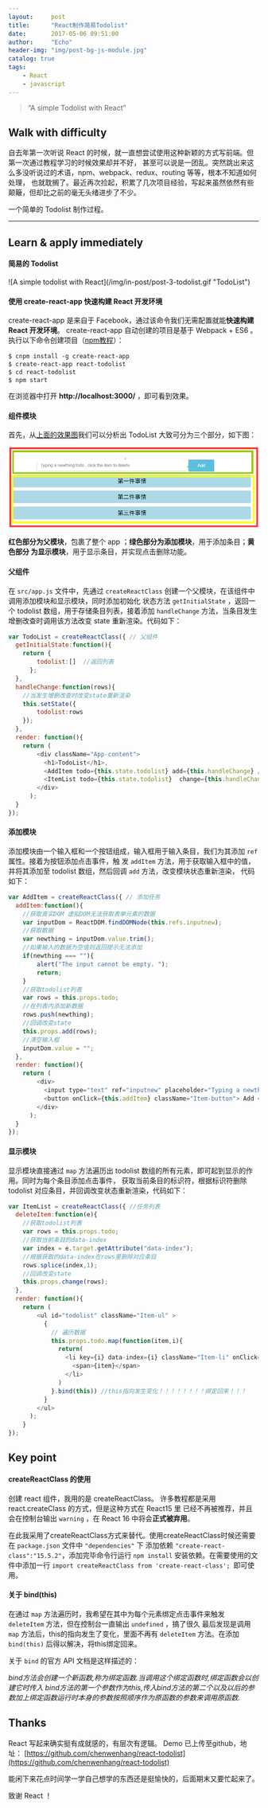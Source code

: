 ```yaml
---
layout:     post
title:      "React制作简易Todolist"
date:       2017-05-06 09:51:00
author:     "Echo"
header-img: "img/post-bg-js-module.jpg"
catalog: true
tags:
    - React
    - javascript
---
```


> “A simple Todolist with React”

## Walk with difficulty

自去年第一次听说 React 的时候，就一直想尝试使用这种新颖的方式写前端。但第一次通过教程学习的时候效果却并不好，
甚至可以说是一团乱。突然跳出来这么多没听说过的术语，npm、webpack、redux、routing 等等，根本不知道如何处理，
也就耽搁了。最近再次捡起，积累了几次项目经验，写起来虽然依然有些颠簸，但却比之前的毫无头绪进步了不少。

一个简单的 Todolist 制作过程。

---
## Learn & apply immediately 

#### 简易的 Todolist

<p id = "TodoList"></p>
![A simple todolist with React](/img/in-post/post-3-todolist.gif "TodoList")

#### 使用 create-react-app 快速构建 React 开发环境

create-react-app 是来自于 Facebook，通过该命令我们无需配置就能**快速构建 React 开发环境**。
create-react-app 自动创建的项目是基于 Webpack + ES6 。
执行以下命令创建项目（[npm教程](http://www.runoob.com/nodejs/nodejs-npm.html)）：

```
$ cnpm install -g create-react-app
$ create-react-app react-todolist
$ cd react-todolist
$ npm start
```

在浏览器中打开 **http://localhost:3000/** ，即可看到效果。

#### 组件模块

首先，从[上面的效果图](#TodoList)我们可以分析出 TodoList 大致可分为三个部分，如下图：

![Todolist structure](/img/in-post/post-4-structure.png "Structure")

**红色部分为父模块**，包裹了整个 app ；**绿色部分为添加模块**，用于添加条目；**黄色部分
为显示模块**，用于显示条目，并实现点击删除功能。

#### 父组件

在 `src/app.js` 文件中，先通过 `createReactClass` 创建一个父模块，在该组件中调用添加模块和显示模块，同时添加初始化
状态方法 `getInitialState` ，返回一个 todolist 数组，用于存储条目列表，接着添加 `handleChange`
方法，当条目发生增删改查时调用该方法改变 state 重新渲染。代码如下：

```javascript
var TodoList = createReactClass({ // 父组件
  getInitialState:function(){
    return {
        todolist:[]  //返回列表
      };
  },
  handleChange:function(rows){
    //当发生增删改查时改变state重新渲染
    this.setState({
        todolist:rows
    });
  },
  render: function(){
    return (
        <div className="App-content">
          <h1>TodoList</h1>,
          <AddItem todo={this.state.todolist} add={this.handleChange} />
          <ItemList todo={this.state.todolist}  change={this.handleChange} />
        </div>
      );
  }
});
```

#### 添加模块

添加模块由一个输入框和一个按钮组成，输入框用于输入条目，我们为其添加 `ref` 属性。接着为按钮添加点击事件，触
发 `addItem` 方法，用于获取输入框中的值，并将其添加至 todolist 数组，然后回调 `add` 方法，改变模块状态重新渲染，
代码如下：

```javascript
var AddItem = createReactClass({ // 添加任务
  addItem:function(){
    //获取真实DOM 虚拟DOM无法获取表单元素的数据
    var inputDom = ReactDOM.findDOMNode(this.refs.inputnew);
    //获取数据
    var newthing = inputDom.value.trim();
    //如果输入的数据为空值则返回提示无法添加
    if(newthing === ""){
        alert("The input cannot be empty. ");
        return;
    }
    //获取todolist列表
    var rows = this.props.todo;
    //在列表内添加新数据
    rows.push(newthing);
    //回调改变state
    this.props.add(rows);
    //清空输入框
    inputDom.value = "";
  },
  render: function(){
    return (
        <div>
          <input type="text" ref="inputnew" placeholder="Typing a newthing todo , click the item to delete." className="Item-input" />,
          <button onClick={this.addItem} className="Item-button"> Add </button>
        </div>
      );
  }
});
```

#### 显示模块

显示模块直接通过 `map` 方法遍历出 todolist 数组的所有元素，即可起到显示的作用。同时为每个条目添加点击事件，
获取当前条目的标识符，根据标识符删除 todolist 对应条目，并回调改变状态重新渲染，代码如下：

```javascript
var ItemList = createReactClass({ //任务列表
  deleteItem:function(e){
    //获取todolist列表
    var rows = this.props.todo;
    //获取当前条目的data-index
    var index = e.target.getAttribute("data-index");
    //根据获取的data-index在rows里删除对应条目
    rows.splice(index,1);
    //回调改变state
    this.props.change(rows);
  },
  render: function(){
    return (
        <ul id="todolist" className="Item-ul" >
          {
            // 遍历数据
            this.props.todo.map(function(item,i){
              return(
                <li key={i} data-index={i} className="Item-li" onClick={this.deleteItem} > 
                  <span>{item}</span>
                </li>
              )
            }.bind(this)) //this指向发生变化！！！！！！！！绑定回来！！！
          }
        </ul>
      );
    }
});
```
## Key point

#### createReactClass 的使用

创建 react 组件，我用的是 createReactClass。 许多教程都是采用 react.createClass 的方式，但是这种方式在 React15 里
已经不再被推荐，并且会在控制台输出 `warning` ，在 React 16 中将会**正式被弃用**。

在此我采用了createReactClass方式来替代。使用createReactClass时候还需要在 `package.json` 文件中 `"dependencies"` 下
添加依赖 `"create-react-class":"15.5.2"`，添加完毕命令行运行 `npm install` 安装依赖。在需要使用的文件中添加一行
 `import createReactClass from 'create-react-class'; `即可使用。

#### 关于 bind(this)

在通过 `map` 方法遍历时，我希望在其中为每个元素绑定点击事件来触发 `deleteItem` 方法，但在控制台一直输出 `undefined` ，搞了很久
最后发现是调用 `map` 方法后，this的指向发生了变化，里面不再有 `deleteItem` 方法。在添加 `bind(this)` 后得以解决，将this绑定回来。

关于 `bind` 的官方 API 文档是这样描述的：

<cite>bind方法会创建一个新函数,称为绑定函数.当调用这个绑定函数时,绑定函数会以创建它时传入
bind方法的第一个参数作为this,传入bind方法的第二个以及以后的参数加上绑定函数运行时本身的参数按照顺序作为原函数的参数来调用原函数.</cite>

## Thanks

React 写起来确实挺有成就感的，有层次有逻辑。 Demo 已上传至github，地址：
[https://github.com/chenwenhang/react-todolist](https://github.com/chenwenhang/react-todolist)

能闲下来花点时间学一学自己想学的东西还是挺愉快的，后面期末又要忙起来了。

致谢 React ！

